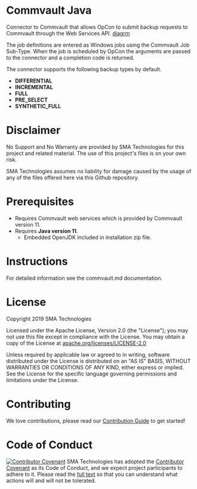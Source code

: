 # Commvault Java
Connector to Commvault that allows OpCon to submit backup requests to Commvault through the Web Services API.
[diagrm](/docs/images/Connector_overview.png)

The job definitions are entered as Windows jobs using the Commvault Job Sub-Type. When the job is scheduled by OpCon the arguments are passed to the connector and a completion code is returned.

The connector supports the following backup types by default.

- **DIFFERENTIAL**
- **INCREMENTAL**
- **FULL**
- **PRE_SELECT**
- **SYNTHETIC_FULL**


# Disclaimer
No Support and No Warranty are provided by SMA Technologies for this project and related material. The use of this project's files is on your own risk.

SMA Technologies assumes no liability for damage caused by the usage of any of the files offered here via this Github repository.

# Prerequisites

- Requires Commvault web services which is provided by Commvault version 11. 
- Requires **Java version 11**.
  - Embedded OpenJDK included in installation zip file.

# Instructions
For detailed information see the commvault.md documentation.
# License
Copyright 2019 SMA Technologies

Licensed under the Apache License, Version 2.0 (the "License");
you may not use this file except in compliance with the License.
You may obtain a copy of the License at [apache.org/licenses/LICENSE-2.0](http://www.apache.org/licenses/LICENSE-2.0)

Unless required by applicable law or agreed to in writing, software
distributed under the License is distributed on an "AS IS" BASIS,
WITHOUT WARRANTIES OR CONDITIONS OF ANY KIND, either express or implied.
See the License for the specific language governing permissions and
limitations under the License.

# Contributing
We love contributions, please read our [Contribution Guide](CONTRIBUTING.md) to get started!

# Code of Conduct
[![Contributor Covenant](https://img.shields.io/badge/Contributor%20Covenant-v2.0%20adopted-ff69b4.svg)](code-of-conduct.md)
SMA Technologies has adopted the [Contributor Covenant](CODE_OF_CONDUCT.md) as its Code of Conduct, and we expect project participants to adhere to it. Please read the [full text](CODE_OF_CONDUCT.md) so that you can understand what actions will and will not be tolerated.
